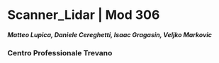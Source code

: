# Scanner_Lidar | Mod 306
##### Matteo Lupica, Daniele Cereghetti, Isaac Gragasin, Veljko Markovic
### Centro Professionale Trevano

